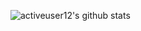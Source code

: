 ![activeuser12's github stats](https://github-readme-stats.vercel.app/api?username=activeuser12&count_private=true&show_icons=true&theme=dark)
